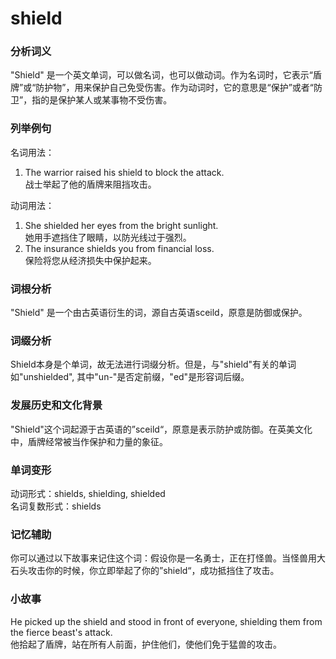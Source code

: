 # shield

### 分析词义

  

"Shield" 是一个英文单词，可以做名词，也可以做动词。作为名词时，它表示“盾牌”或“防护物”，用来保护自己免受伤害。作为动词时，它的意思是“保护”或者“防卫”，指的是保护某人或某事物不受伤害。

  

### 列举例句

  

名词用法：

  

1.  The warrior raised his shield to block the attack.  
    战士举起了他的盾牌来阻挡攻击。

  

动词用法：

  

1.  She shielded her eyes from the bright sunlight.  
    她用手遮挡住了眼睛，以防光线过于强烈。
2.  The insurance shields you from financial loss.  
    保险将您从经济损失中保护起来。

  

### 词根分析

  

"Shield" 是一个由古英语衍生的词，源自古英语sceild，原意是防御或保护。

  

### 词缀分析

  

Shield本身是个单词，故无法进行词缀分析。但是，与"shield"有关的单词如"unshielded", 其中"un-"是否定前缀，"ed"是形容词后缀。

  

### 发展历史和文化背景

  

"Shield"这个词起源于古英语的”sceild“，原意是表示防护或防御。在英美文化中，盾牌经常被当作保护和力量的象征。

  

### 单词变形

  

动词形式：shields, shielding, shielded  
名词复数形式：shields

  

### 记忆辅助

  

你可以通过以下故事来记住这个词：假设你是一名勇士，正在打怪兽。当怪兽用大石头攻击你的时候，你立即举起了你的”shield“，成功抵挡住了攻击。

  

### 小故事

  

He picked up the shield and stood in front of everyone, shielding them from the fierce beast's attack.  
他拾起了盾牌，站在所有人前面，护住他们，使他们免于猛兽的攻击。
